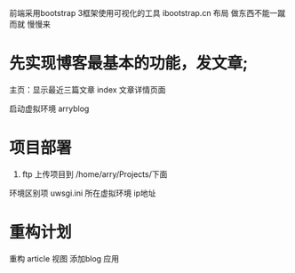 前端采用bootstrap 3框架使用可视化的工具 ibootstrap.cn 布局
做东西不能一蹴而就
慢慢来


# 先实现博客最基本的功能，发文章;

主页：显示最近三篇文章 index
文章详情页面

启动虚拟环境 arryblog


# 项目部署
1. ftp 上传项目到 /home/arry/Projects/下面

环境区别项
uwsgi.ini 所在虚拟环境
ip地址

# 重构计划

重构 article 视图
添加blog 应用